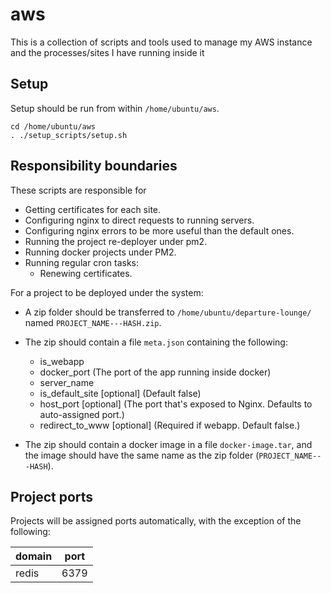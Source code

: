 # aws

This is a collection of scripts and tools used to manage my AWS instance and the processes/sites I have running inside it

## Setup

Setup should be run from within `/home/ubuntu/aws`.

```
cd /home/ubuntu/aws
. ./setup_scripts/setup.sh
```

## Responsibility boundaries

These scripts are responsible for

- Getting certificates for each site.
- Configuring nginx to direct requests to running servers.
- Configuring nginx errors to be more useful than the default ones.
- Running the project re-deployer under pm2.
- Running docker projects under PM2.
- Running regular cron tasks:
  - Renewing certificates.

For a project to be deployed under the system:

- A zip folder should be transferred to `/home/ubuntu/departure-lounge/` named `PROJECT_NAME---HASH.zip`.
- The zip should contain a file `meta.json` containing the following:

  - is_webapp
  - docker_port (The port of the app running inside docker)
  - server_name
  - is_default_site [optional] (Default false)
  - host_port [optional] (The port that's exposed to Nginx. Defaults to auto-assigned port.)
  - redirect_to_www [optional] (Required if webapp. Default false.)

- The zip should contain a docker image in a file `docker-image.tar`, and the image should have the same name as the zip folder (`PROJECT_NAME---HASH`).

## Project ports

Projects will be assigned ports automatically, with the exception of the following:

| domain | port |
| ------ | ---- |
| redis  | 6379 |
